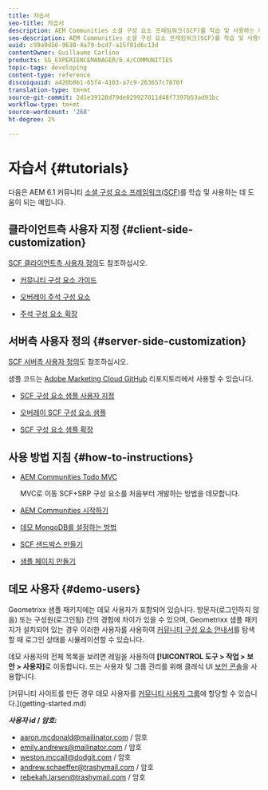```yaml
---
title: 자습서
seo-title: 자습서
description: AEM Communities 소셜 구성 요소 프레임워크(SCF)를 학습 및 사용하는 데 도움이 되는 예입니다.
seo-description: AEM Communities 소셜 구성 요소 프레임워크(SCF)를 학습 및 사용하는 데 도움이 되는 예입니다.
uuid: c99a9d56-9630-4a79-bcd7-a15f01d6c13d
contentOwner: Guillaume Carlino
products: SG_EXPERIENCEMANAGER/6.4/COMMUNITIES
topic-tags: developing
content-type: reference
discoiquuid: a420b0b1-65f4-4103-a7c9-263657c7870f
translation-type: tm+mt
source-git-commit: 2d1e39120d79de029927011d48f7397b53ad91bc
workflow-type: tm+mt
source-wordcount: '268'
ht-degree: 2%

---
```



# 자습서 {#tutorials}

다음은 AEM 6.1 커뮤니티 [소셜 구성 요소 프레임워크(SCF)](scf.md)를 학습 및 사용하는 데 도움이 되는 예입니다.

## 클라이언트측 사용자 지정 {#client-side-customization}

[SCF 클라이언트측 사용자 정의](client-customize.md)도 참조하십시오.

* [커뮤니티 구성 요소 가이드](components-guide.md)

* [오버레이 주석 구성 요소](overlay-comments.md)

* [주석 구성 요소 확장](extend-comments.md)

## 서버측 사용자 정의 {#server-side-customization}

[SCF 서버측 사용자 정의](server-customize.md)도 참조하십시오.

샘플 코드는 [Adobe Marketing Cloud GitHub](https://github.com/Adobe-Marketing-Cloud) 리포지토리에서 사용할 수 있습니다.

* [SCF 구성 요소 샘플 사용자 지정](https://github.com/Adobe-Marketing-Cloud/aem-scf-sample-components-customize)

* [오버레이 SCF 구성 요소 샘플](https://github.com/Adobe-Marketing-Cloud/aem-scf-sample-components-overlay)

* [SCF 구성 요소 샘플 확장](https://github.com/Adobe-Marketing-Cloud/aem-scf-sample-components-extension)

## 사용 방법 지침 {#how-to-instructions}

* [AEM Communities Todo MVC](https://github.com/Adobe-Marketing-Cloud/aem-communities-todomvc-sample)

   MVC로 이동 SCF+SRP 구성 요소를 처음부터 개발하는 방법을 데모합니다.

* [AEM Communities 시작하기](getting-started.md)

* [데모 MongoDB를 설정하는 방법](demo-mongo.md)

* [SCF 샌드박스 만들기](an-scf-sandbox.md)

* [샘플 페이지 만들기](create-sample-page.md)

## 데모 사용자 {#demo-users}

Geometrixx 샘플 패키지에는 데모 사용자가 포함되어 있습니다. 방문자(로그인하지 않음) 또는 구성원(로그인됨) 간의 경험에 차이가 있을 수 있으며, Geometrixx 샘플 패키지가 설치되어 있는 경우 이러한 사용자를 사용하여 [커뮤니티 구성 요소 안내서](components-guide.md)를 탐색할 때 로그인 상태를 시뮬레이션할 수 있습니다.

데모 사용자의 전체 목록을 보려면 레일을 사용하여 **[!UICONTROL 도구 > 작업 > 보안 > 사용자]**&#x200B;로 이동합니다. 또는 사용자 및 그룹 관리를 위해 클래식 UI [보안 콘솔](http://localhost:4502/useradmin)을 사용합니다.

[커뮤니티 사이트를 만든 경우 데모 사용자를 [커뮤니티 사용자 그룹](users.md)에 할당할 수 있습니다.](getting-started.md)

***사용자 id* /  *암호:***

* aaron.mcdonald@mailinator.com / 암호
* emily.andrews@mailinator.com / 암호
* weston.mccall@dodgit.com / 암호
* andrew.schaeffer@trashymail.com / 암호
* rebekah.larsen@trashymail.com / 암호

